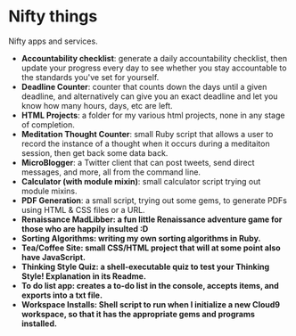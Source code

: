 # Nifty things
Nifty apps and services.

- <b>Accountability checklist</b>: generate a daily accountability checklist, then
update your progress every day to see
whether you stay accountable to the standards you've set for yourself.
- **Deadline Counter**: counter that counts down the days until a given deadline,
and alternatively can give you an exact deadline and let you know how many hours,
days, etc are left. 
- <b>HTML Projects</b>: a folder for my various html projects, none in any
stage of completion.
- **Meditation Thought Counter**: small Ruby script that allows a user to record the
instance of a thought when it occurs during a meditaiton session, then get back
some data back.
- <b>MicroBlogger</b>: a Twitter client that can post tweets, send direct messages,
and more, all from the command line.
- **Calculator (with module mixin)**: small calculator script trying out module mixins.
- **PDF Generation**: a small script, trying out some gems, to generate PDFs using
HTML & CSS files or a URL.
- <b>Renaissance MadLibber: a fun little Renaissance adventure game for those who are happily insulted :D
- **Sorting Algorithms**: writing my own sorting algorithms in Ruby.
- **Tea/Coffee Site**: small CSS/HTML project that will at some point also have
JavaScript.
- <b>Thinking Style Quiz</b>: a shell-executable quiz to test your Thinking Style!
Explanation in its Readme.
- <b>To do list app</b>: creates a to-do list in the console, accepts items, and
exports into a txt file.
- **Workspace Installs**: Shell script to run when I initialize a new Cloud9 workspace,
so that it has the appropriate gems and programs installed.
